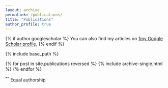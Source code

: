 ```yaml
---
layout: archive
permalink: /publications/
title: "Publications"
author_profile: true
---
```



{% if author.googlescholar %}
  You can also find my articles on <u><a href="{{author.googlescholar}}">1my Google Scholar profile</a>.</u>
{% endif %}

{% include base_path %}

{% for post in site.publications reversed %}
  {% include archive-single.html %}
{% endfor %}

<sup>**</sup> Equal authorship